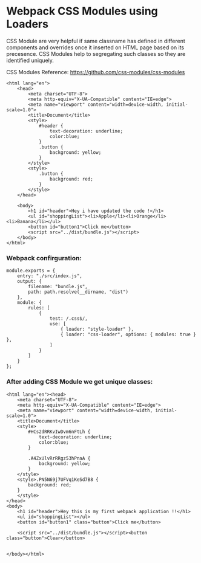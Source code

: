# Webpack CSS Modules using Loaders
CSS Module are very helpful if same classname has defined in different components and overrides once it inserted on HTML page based on its precesence. CSS Modules help to segregating such classes so they are identified uniquely.

CSS Modules Reference: https://github.com/css-modules/css-modules

```
<html lang="en">
    <head>
        <meta charset="UTF-8">
        <meta http-equiv="X-UA-Compatible" content="IE=edge">
        <meta name="viewport" content="width=device-width, initial-scale=1.0">
        <title>Document</title>
        <style>
            #header {
                text-decoration: underline;
                color:blue;
            }
            .button {
                background: yellow;
            }
        </style>
        <style>
            .button {
                background: red;
            }
        </style>
    </head>

    <body>
        <h1 id="header">Hey i have updated the code !</h1>
        <ul id="shoppingList"><li>Apple</li><li>Orange</li><li>Banana</li></ul>
        <button id="button1">Click me</button>
        <script src="../dist/bundle.js"></script>
    </body>
</html>
```

### Webpack confirguration:
```
module.exports = {
    entry: "./src/index.js",
    output: {
        filename: "bundle.js",
        path: path.resolve(__dirname, "dist")
    },
    module: {
        rules: [
            {
                test: /.css$/,
                use: [
                    { loader: "style-loader" },
                    { loader: "css-loader", options: { modules: true } },
                ]
            }
        ]
    }
};
```


### After adding CSS Module we get unique classes:

```
<html lang="en"><head>
    <meta charset="UTF-8">
    <meta http-equiv="X-UA-Compatible" content="IE=edge">
    <meta name="viewport" content="width=device-width, initial-scale=1.0">
    <title>Document</title>
    <style>
        #HCs2dRRKvIwDvm6nFtLh {
            text-decoration: underline;
            color:blue;
        }

        .A4ZxUlvRrRRgz53hPnaA {
            background: yellow;
        }
    </style>
    <style>.PN5N69j7UFVq1KeSd7B8 {
        background: red;
    }
    </style>
</head>
<body>
    <h1 id="header">Hey this is my first webpack application !!</h1>
    <ul id="shoppingList"></ul>
    <button id="button1" class="button">Click me</button>

    <script src="../dist/bundle.js"></script><button class="button">Clear</button>


</body></html>
```
